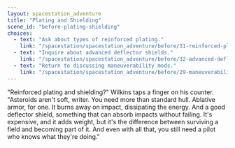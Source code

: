```yaml
---
layout: spacestation_adventure
title: "Plating and Shielding"
scene_id: "before-plating-shielding"
choices:
  - text: "Ask about types of reinforced plating."
    link: "/spacestation/spacestation_adventure/before/31-reinforced-plating-types/"
  - text: "Inquire about advanced deflector shields."
    link: "/spacestation/spacestation_adventure/before/32-advanced-deflector-shields/"
  - text: "Return to discussing maneuverability mods."
    link: "/spacestation/spacestation_adventure/before/29-maneuverability-mods/"
---
```


"Reinforced plating and shielding?" Wilkins taps a finger on his counter. "Asteroids aren't soft, writer. You need more than standard hull. Ablative armor, for one. It burns away on impact, dissipating the energy. And a good deflector shield, something that can absorb impacts without failing. It's expensive, and it adds weight, but it's the difference between surviving a field and becoming part of it. And even with all that, you still need a pilot who knows what they're doing."
